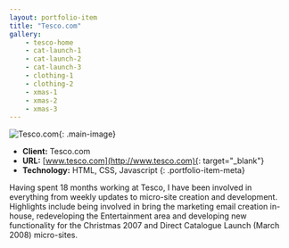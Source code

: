 ```yaml
---
layout: portfolio-item
title: "Tesco.com"
gallery:
    - tesco-home
    - cat-launch-1
    - cat-launch-2
    - cat-launch-3
    - clothing-1
    - clothing-2
    - xmas-1
    - xmas-2
    - xmas-3
---
```


![Tesco.com](/assets/images/portfolio/tesco.com/tesco-home.jpg){: .main-image}

- **Client:** Tesco.com
- **URL:** [www.tesco.com](http://www.tesco.com){: target="_blank"}
- **Technology:** HTML, CSS, Javascript
{: .portfolio-item-meta}

Having spent 18 months working at Tesco, I have been involved in everything from weekly updates to micro-site creation and development. Highlights include being involved in bring the marketing email creation in-house, redeveloping the Entertainment area and developing new functionality for the Christmas 2007 and Direct Catalogue Launch (March 2008) micro-sites.
